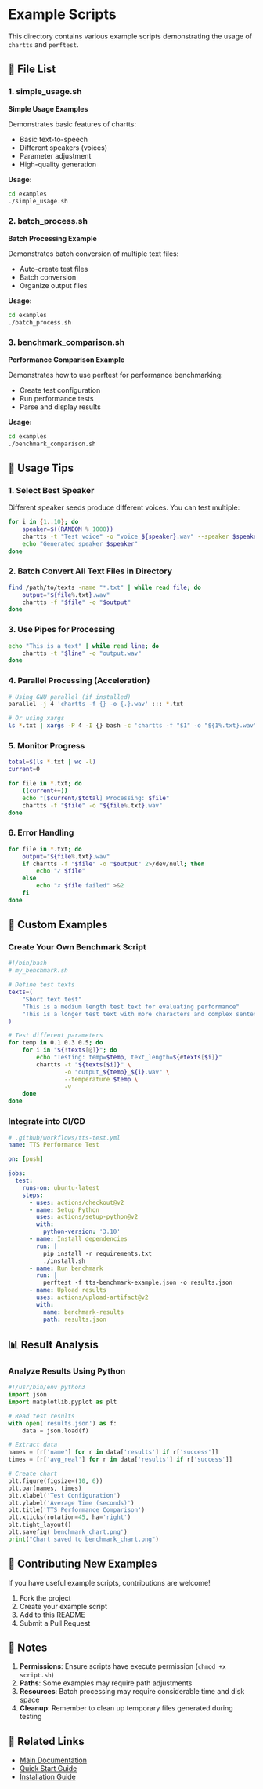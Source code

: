 # Example Scripts

This directory contains various example scripts demonstrating the usage of `chartts` and `perftest`.

## 📁 File List

### 1. simple_usage.sh
**Simple Usage Examples**

Demonstrates basic features of chartts:
- Basic text-to-speech
- Different speakers (voices)
- Parameter adjustment
- High-quality generation

**Usage:**
```bash
cd examples
./simple_usage.sh
```

### 2. batch_process.sh
**Batch Processing Example**

Demonstrates batch conversion of multiple text files:
- Auto-create test files
- Batch conversion
- Organize output files

**Usage:**
```bash
cd examples
./batch_process.sh
```

### 3. benchmark_comparison.sh
**Performance Comparison Example**

Demonstrates how to use perftest for performance benchmarking:
- Create test configuration
- Run performance tests
- Parse and display results

**Usage:**
```bash
cd examples
./benchmark_comparison.sh
```

## 🎯 Usage Tips

### 1. Select Best Speaker

Different speaker seeds produce different voices. You can test multiple:

```bash
for i in {1..10}; do
    speaker=$((RANDOM % 1000))
    chartts -t "Test voice" -o "voice_${speaker}.wav" --speaker $speaker
    echo "Generated speaker $speaker"
done
```

### 2. Batch Convert All Text Files in Directory

```bash
find /path/to/texts -name "*.txt" | while read file; do
    output="${file%.txt}.wav"
    chartts -f "$file" -o "$output"
done
```

### 3. Use Pipes for Processing

```bash
echo "This is a text" | while read line; do
    chartts -t "$line" -o "output.wav"
done
```

### 4. Parallel Processing (Acceleration)

```bash
# Using GNU parallel (if installed)
parallel -j 4 'chartts -f {} -o {.}.wav' ::: *.txt

# Or using xargs
ls *.txt | xargs -P 4 -I {} bash -c 'chartts -f "$1" -o "${1%.txt}.wav"' _ {}
```

### 5. Monitor Progress

```bash
total=$(ls *.txt | wc -l)
current=0

for file in *.txt; do
    ((current++))
    echo "[$current/$total] Processing: $file"
    chartts -f "$file" -o "${file%.txt}.wav"
done
```

### 6. Error Handling

```bash
for file in *.txt; do
    output="${file%.txt}.wav"
    if chartts -f "$file" -o "$output" 2>/dev/null; then
        echo "✓ $file"
    else
        echo "✗ $file failed" >&2
    fi
done
```

## 🔧 Custom Examples

### Create Your Own Benchmark Script

```bash
#!/bin/bash
# my_benchmark.sh

# Define test texts
texts=(
    "Short text test"
    "This is a medium length test text for evaluating performance"
    "This is a longer test text with more characters and complex sentence structures for comprehensive TTS system performance evaluation"
)

# Test different parameters
for temp in 0.1 0.3 0.5; do
    for i in "${!texts[@]}"; do
        echo "Testing: temp=$temp, text_length=${#texts[$i]}"
        chartts -t "${texts[$i]}" \
                -o "output_${temp}_${i}.wav" \
                --temperature $temp \
                -v
    done
done
```

### Integrate into CI/CD

```yaml
# .github/workflows/tts-test.yml
name: TTS Performance Test

on: [push]

jobs:
  test:
    runs-on: ubuntu-latest
    steps:
      - uses: actions/checkout@v2
      - name: Setup Python
        uses: actions/setup-python@v2
        with:
          python-version: '3.10'
      - name: Install dependencies
        run: |
          pip install -r requirements.txt
          ./install.sh
      - name: Run benchmark
        run: |
          perftest -f tts-benchmark-example.json -o results.json
      - name: Upload results
        uses: actions/upload-artifact@v2
        with:
          name: benchmark-results
          path: results.json
```

## 📊 Result Analysis

### Analyze Results Using Python

```python
#!/usr/bin/env python3
import json
import matplotlib.pyplot as plt

# Read test results
with open('results.json') as f:
    data = json.load(f)

# Extract data
names = [r['name'] for r in data['results'] if r['success']]
times = [r['avg_real'] for r in data['results'] if r['success']]

# Create chart
plt.figure(figsize=(10, 6))
plt.bar(names, times)
plt.xlabel('Test Configuration')
plt.ylabel('Average Time (seconds)')
plt.title('TTS Performance Comparison')
plt.xticks(rotation=45, ha='right')
plt.tight_layout()
plt.savefig('benchmark_chart.png')
print("Chart saved to benchmark_chart.png")
```

## 🤝 Contributing New Examples

If you have useful example scripts, contributions are welcome!

1. Fork the project
2. Create your example script
3. Add to this README
4. Submit a Pull Request

## 📝 Notes

1. **Permissions**: Ensure scripts have execute permission (`chmod +x script.sh`)
2. **Paths**: Some examples may require path adjustments
3. **Resources**: Batch processing may require considerable time and disk space
4. **Cleanup**: Remember to clean up temporary files generated during testing

## 🔗 Related Links

- [Main Documentation](../README.md)
- [Quick Start Guide](../QUICKSTART.md)
- [Installation Guide](../INSTALL.md)
